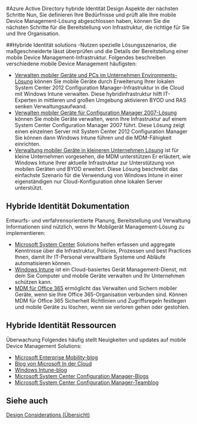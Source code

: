 <properties
    pageTitle="Azure Active Directory hybride Identität Design Considerations - Nächstes | Microsoft Azure"
    description="Eine Zusammenfassung und nächste Schritte nach Hybrid-Identität Design Considerations lesen haben"
    documentationCenter=""
    services="active-directory"
    authors="billmath"
    manager="femila"
    editor=""/>

<tags
    ms.service="active-directory"
    ms.devlang="na"
    ms.topic="article"
    ms.tgt_pltfrm="na"
    ms.workload="identity" 
    ms.date="08/08/2016"
    ms.author="billmath"/>

#<a name="azure-active-directory-hybrid-identity-design-considerations--next-steps"></a>Azure Active Directory hybride Identität Design Aspekte der nächsten Schritte
Nun, Sie definieren Ihre Bedürfnisse und prüft alle Ihre mobile Device Management-Lösung abgeschlossen haben, können Sie die nächsten Schritte für die Bereitstellung von Infrastruktur, die richtige für Sie und Ihre Organisation.

##<a name="hybrid-identity-solutions"></a>Hybride Identität solutions
-Nutzen spezielle Lösungsszenarios, die maßgeschneiderte lässt überprüfen und die Details der Bereitstellung einer mobile Device Management-Infrastruktur. Folgendes beschreiben verschiedene mobile Device Management häufigsten:

- [Verwalten mobiler Geräte und PCs im Unternehmen Environments-Lösung](https://technet.microsoft.com/library/dn582037.aspx) können Sie mobile Geräte durch Erweiterung Ihrer lokalen System Center 2012 Configuration Manager-Infrastruktur in die Cloud mit Windows Intune verwalten. Diese hybridinfrastruktur hilft IT-Experten in mittleren und großen Umgebung aktivieren BYOD und RAS senken Verwaltungsaufwand.
- [Verwalten mobiler Geräte für Configuration Manager 2007-Lösung](https://technet.microsoft.com/library/dn508400.aspx) können Sie mobile Geräte verwalten, wenn Ihre Infrastruktur auf einem System Center Configuration Manager 2007 führt. Diese Lösung zeigt einen einzelnen Server mit System Center 2012 Configuration Manager Sie können dann Windows Intune führen und die MDM-Fähigkeit einrichten.
- [Verwaltung mobiler Geräte in kleineren Unternehmen Lösung](https://technet.microsoft.com/library/dn715906.aspx) ist für kleine Unternehmen vorgesehen, die MDM unterstützen Er erläutert, wie Windows Intune Ihrer aktuelle Infrastruktur zur Unterstützung von mobilen Geräten und BYOD erweitert. Diese Lösung beschreibt das einfachste Szenario für die Verwendung von Windows Intune in einer eigenständigen nur Cloud-Konfiguration ohne lokalen Server unterstützt.

## <a name="hybrid-identity-documentation"></a>Hybride Identität Dokumentation
Entwurfs- und verfahrensorientierte Planung, Bereitstellung und Verwaltung Informationen sind nützlich, wenn Ihr Mobilgerät Management-Lösung zu implementieren:

- [Microsoft System Center](https://technet.microsoft.com/library/cc507089.aspx) Solutions helfen erfassen und aggregate Kenntnisse über die Infrastruktur, Policies, Prozessen und best Practices Ihnen, damit Ihr IT-Personal verwaltbare Systeme und Abläufe automatisieren können.
- [Windows Intune](https://technet.microsoft.com/library/jj676587.aspx) ist ein Cloud-basiertes Gerät Management-Dienst, mit dem Sie Computer und mobile Geräte verwalten und Ihr Unternehmen schützen kann.
- [MDM für Office 365](https://technet.microsoft.com/library/ms.o365.cc.devicepolicy.aspx) ermöglicht das Verwalten und Sichern mobiler Geräte, wenn sie Ihre Office 365-Organisation verbunden sind. Können MDM für Office 365 Sicherheit Richtlinien und Zugriffsregeln festlegen und mobile Geräte zu löschen, wenn sie verloren gehen oder gestohlen.

## <a name="hybrid-identity-resources"></a>Hybride Identität Ressourcen
Überwachung Folgendes häufig stellt Neuigkeiten und updates auf mobile Device Management Solutions:

- [Microsoft Enterprise Mobility-blog](http://blogs.technet.com/b/enterprisemobility/)
- [Blog von Microsoft In der Cloud](http://blogs.technet.com/b/in_the_cloud/)
- [Windows Intune-blog](http://blogs.technet.com/b/microsoftintune/)
- [Microsoft System Center Configuration Manager-Blogs](http://blogs.technet.com/b/configurationmgr/)
- [Microsoft System Center Configuration Manager-Teamblog](http://blogs.technet.com/b/configmgrteam/)

## <a name="see-also"></a>Siehe auch
[Design Considerations (Übersicht)](active-directory-hybrid-identity-design-considerations-overview.md)
